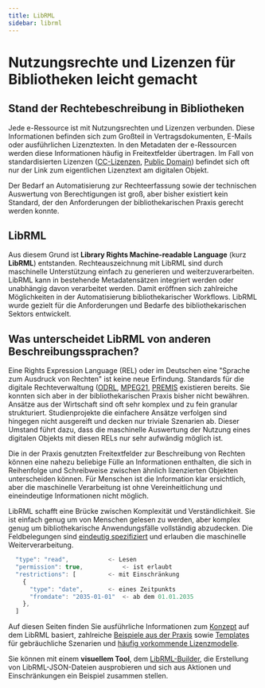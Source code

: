 ```yaml
---
title: LibRML
sidebar: librml
---
```

# Nutzungsrechte und Lizenzen für Bibliotheken leicht gemacht

## Stand der Rechtebeschreibung in Bibliotheken

Jede e-Ressource ist mit Nutzungsrechten und Lizenzen verbunden. Diese Informationen befinden sich zum Großteil in Vertragsdokumenten, E-Mails oder ausführlichen Lizenztexten. In den Metadaten der e-Ressourcen werden diese Informationen häufig in Freitextfelder übertragen. Im Fall von standardisierten Lizenzen ([CC-Lizenzen](https://de.wikipedia.org/wiki/Creative_Commons#Lizenzen), [Public Domain](https://de.wikipedia.org/wiki/Gemeinfreiheit#Public_Domain)) befindet sich oft nur der Link zum eigentlichen Lizenztext am digitalen Objekt.

Der Bedarf an Automatisierung zur Rechteerfassung sowie der technischen Auswertung von Berechtigungen ist groß, aber bisher existiert kein Standard, der den Anforderungen der bibliothekarischen Praxis gerecht werden konnte.

## LibRML

Aus diesem Grund ist **Library Rights Machine-readable Language** (kurz **LibRML**) entstanden. Rechteauszeichnung mit LibRML sind durch maschinelle Unterstützung einfach zu generieren und weiterzuverarbeiten. LibRML kann in bestehende Metadatensätzen integriert werden oder unabhängig davon verarbeitet werden. Damit eröffnen sich zahlreiche Möglichkeiten in der Automatisierung bibliothekarischer Workflows. LibRML wurde gezielt für die Anforderungen und Bedarfe des bibliothekarischen Sektors entwickelt.

## Was unterscheidet LibRML von anderen Beschreibungssprachen?

Eine Rights Expression Language (REL) oder im Deutschen eine "Sprache zum Ausdruck von Rechten" ist keine neue Erfindung. Standards für die digitale Rechteverwaltung ([ODRL](https://en.wikipedia.org/wiki/ODRL), [MPEG21](https://de.wikipedia.org/wiki/MPEG-21), [PREMIS](https://de.wikipedia.org/wiki/Preservation_Metadata:_Implementation_Strategies) existieren bereits. Sie konnten sich aber in der bibliothekarischen Praxis bisher nicht bewähren. Ansätze aus der Wirtschaft sind oft sehr komplex und zu fein granular strukturiert. Studienprojekte die einfachere Ansätze verfolgen sind hingegen nicht ausgereift und decken nur triviale Szenarien ab. Dieser Umstand führt dazu, dass die maschinelle Auswertung der Nutzung eines digitalen Objekts mit diesen RELs nur sehr aufwändig möglich ist.

Die in der Praxis genutzten Freitextfelder zur Beschreibung von Rechten können eine nahezu beliebige Fülle an Informationen enthalten, die sich in Reihenfolge und Schreibweise zwischen ähnlich lizenzierten Objekten unterscheiden können. Für Menschen ist die Information klar ersichtlich, aber die maschinelle Verarbeitung ist ohne Vereinheitlichung und eineindeutige Informationen nicht möglich.

LibRML schafft eine Brücke zwischen Komplexität und Verständlichkeit. Sie ist einfach genug um von Menschen gelesen zu werden, aber komplex genug um bibliothekarische Anwendungsfälle vollständig abzudecken. Die Feldbelegungen sind [eindeutig spezifiziert](schema/xsdschema.md) und erlauben die maschinelle Weiterverarbeitung.

```javascript
  "type": "read",			<- Lesen
  "permission": true,			<- ist erlaubt
  "restrictions": [			<- mit Einschränkung
	{
	  "type": "date",		<- eines Zeitpunkts
	  "fromdate": "2035-01-01"	<- ab dem 01.01.2035
	},
  ]
```

Auf diesen Seiten finden Sie ausführliche Informationen zum [Konzept](schema/concept.md) auf dem LibRML basiert, zahlreiche [Beispiele aus der Praxis](examples/examples.md) sowie [Templates](tmpl/templates.md) für gebräuchliche Szenarien und [häufig vorkommende Lizenzmodelle](tmpl/beispiele.md).

Sie können mit einem **visuellem Tool**, dem [LibRML-Builder](builder/index.html), die Erstellung von LibRML-JSON-Dateien ausprobieren und sich aus Aktionen und Einschränkungen ein Beispiel zusammen stellen.
